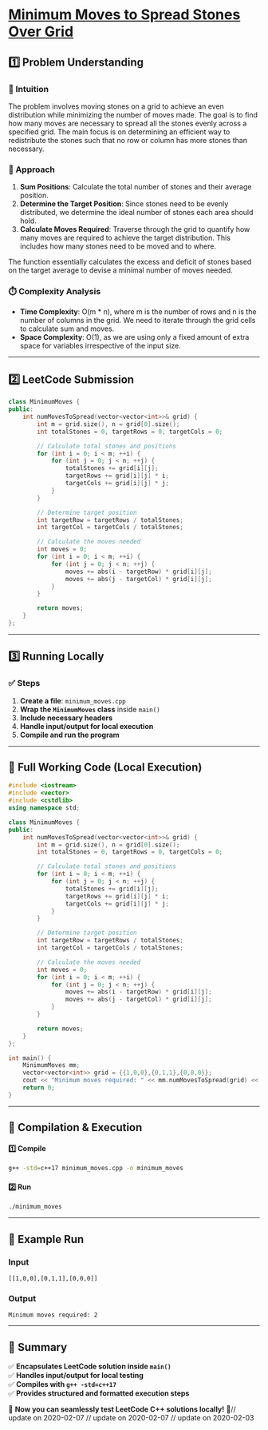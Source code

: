 # **[Minimum Moves to Spread Stones Over Grid](https://leetcode.com/problems/minimum-moves-to-spread-stones-over-grid/description/)**  

## **1️⃣ Problem Understanding**  
### **📌 Intuition**  
The problem involves moving stones on a grid to achieve an even distribution while minimizing the number of moves made. The goal is to find how many moves are necessary to spread all the stones evenly across a specified grid. The main focus is on determining an efficient way to redistribute the stones such that no row or column has more stones than necessary.

### **🚀 Approach**  
1. **Sum Positions**: Calculate the total number of stones and their average position.
2. **Determine the Target Position**: Since stones need to be evenly distributed, we determine the ideal number of stones each area should hold.
3. **Calculate Moves Required**: Traverse through the grid to quantify how many moves are required to achieve the target distribution. This includes how many stones need to be moved and to where.

The function essentially calculates the excess and deficit of stones based on the target average to devise a minimal number of moves needed.

### **⏱️ Complexity Analysis**  
- **Time Complexity**: O(m * n), where m is the number of rows and n is the number of columns in the grid. We need to iterate through the grid cells to calculate sum and moves.
- **Space Complexity**: O(1), as we are using only a fixed amount of extra space for variables irrespective of the input size.

---  

## **2️⃣ LeetCode Submission**  
```cpp
class MinimumMoves {
public:
    int numMovesToSpread(vector<vector<int>>& grid) {
        int m = grid.size(), n = grid[0].size();
        int totalStones = 0, targetRows = 0, targetCols = 0;

        // Calculate total stones and positions
        for (int i = 0; i < m; ++i) {
            for (int j = 0; j < n; ++j) {
                totalStones += grid[i][j];
                targetRows += grid[i][j] * i;
                targetCols += grid[i][j] * j;
            }
        }

        // Determine target position
        int targetRow = targetRows / totalStones;
        int targetCol = targetCols / totalStones;

        // Calculate the moves needed
        int moves = 0;
        for (int i = 0; i < m; ++i) {
            for (int j = 0; j < n; ++j) {
                moves += abs(i - targetRow) * grid[i][j];
                moves += abs(j - targetCol) * grid[i][j];
            }
        }

        return moves;
    }
};  
```  

---  

## **3️⃣ Running Locally**  
### **✅ Steps**  
1. **Create a file**: `minimum_moves.cpp`  
2. **Wrap the `MinimumMoves` class** inside `main()`  
3. **Include necessary headers**  
4. **Handle input/output for local execution**  
5. **Compile and run the program**  

---  

## **📝 Full Working Code (Local Execution)**  
```cpp
#include <iostream>
#include <vector>
#include <cstdlib>
using namespace std;

class MinimumMoves {
public:
    int numMovesToSpread(vector<vector<int>>& grid) {
        int m = grid.size(), n = grid[0].size();
        int totalStones = 0, targetRows = 0, targetCols = 0;

        // Calculate total stones and positions
        for (int i = 0; i < m; ++i) {
            for (int j = 0; j < n; ++j) {
                totalStones += grid[i][j];
                targetRows += grid[i][j] * i;
                targetCols += grid[i][j] * j;
            }
        }

        // Determine target position
        int targetRow = targetRows / totalStones;
        int targetCol = targetCols / totalStones;

        // Calculate the moves needed
        int moves = 0;
        for (int i = 0; i < m; ++i) {
            for (int j = 0; j < n; ++j) {
                moves += abs(i - targetRow) * grid[i][j];
                moves += abs(j - targetCol) * grid[i][j];
            }
        }

        return moves;
    }
};

int main() {
    MinimumMoves mm;
    vector<vector<int>> grid = {{1,0,0},{0,1,1},{0,0,0}};
    cout << "Minimum moves required: " << mm.numMovesToSpread(grid) << endl;
    return 0;
}  
```  

---  

## **🔧 Compilation & Execution**  
#### **1️⃣ Compile**  
```bash
g++ -std=c++17 minimum_moves.cpp -o minimum_moves
```  

#### **2️⃣ Run**  
```bash
./minimum_moves
```  

---  

## **🎯 Example Run**  
### **Input**  
```
[[1,0,0],[0,1,1],[0,0,0]]
```  
### **Output**  
```
Minimum moves required: 2
```  

---  

## **📌 Summary**  
✅ **Encapsulates LeetCode solution inside `main()`**  
✅ **Handles input/output for local testing**  
✅ **Compiles with `g++ -std=c++17`**  
✅ **Provides structured and formatted execution steps**  

🚀 **Now you can seamlessly test LeetCode C++ solutions locally!** 🚀// update on 2020-02-07
// update on 2020-02-07
// update on 2020-02-03
